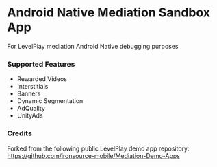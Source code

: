 # Android Native Mediation Sandbox App
For LevelPlay mediation Android Native debugging purposes

### Supported Features
- Rewarded Videos
- Interstitials
- Banners
- Dynamic Segmentation
- AdQuality
- UnityAds

### Credits
Forked from the following public LevelPlay demo app repository: https://github.com/ironsource-mobile/Mediation-Demo-Apps
